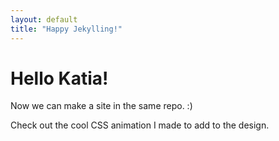 ```yaml
---
layout: default
title: "Happy Jekylling!"
---
```


<h1 class="py-4 font-bold">Hello Katia!</h1>

Now we can make a site in the same repo. :)

Check out the cool CSS animation I made to add to the design.
